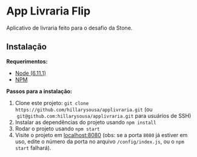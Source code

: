# App Livraria Flip
Aplicativo de livraria feito para o desafio da Stone.

## Instalação

**Requerimentos:**

* [Node (6.11.1)](https://nodejs.org/en/)
* [NPM](https://www.npmjs.com/)

**Passos para a instalação:**

1. Clone este projeto: `git clone https://github.com/hillarysousa/applivraria.git` (ou  `git@github.com:hillarysousa/applivraria.git` para usuários de SSH)
2. Instalar as dependências do projeto usando `npm install`
3. Rodar o projeto usando `npm start`
4. Visite o projeto em [localhost:8080](localhost:8080) (obs: se a porta `8080` já estiver em uso, edite o número da porta no arquivo `/config/index.js`, ou o `npm start` falhará).
